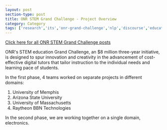 ```yaml
---
layout: post
section-type: post
title: ONR STEM Grand Challenge - Project Overview
category: Category
tags: ['research','its','onr-grand-challenge','nlp','discourse','education','agents','project-overviews']
---
```

[Click here for all ONR STEM Grand Challenge posts]({{site.url}}/tags/onr-grand-challenge.html)

ONR's STEM education Grand Challenge, an $8 million three-year initiative, is designed to spur innovation and creativity in the advancement of cost-effective digital tutors that tailor instruction to the individual needs and learning pace of students.

In the first phase, 4 teams worked on separate projects in different domains:

1. University of Memphis
2. Arizona State University
3. University of Massachusetts
4. Raytheon BBN Technologies

In the second phase, we are working together on a single domain, electronics.

